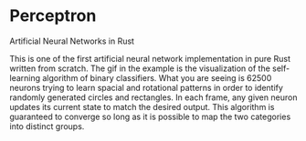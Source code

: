# Perceptron
Artificial Neural Networks in Rust 

This is one of the first artificial neural network implementation in pure Rust written from scratch. The gif in the example is the visualization of the self-learning algorithm of binary classifiers. What you are seeing is 62500 neurons trying to learn spacial and rotational patterns in order to identify randomly generated circles and rectangles. In each frame, any given neuron updates its current state to match the desired output. This algorithm is guaranteed to converge so long as it is possible to map the two categories into distinct groups.
